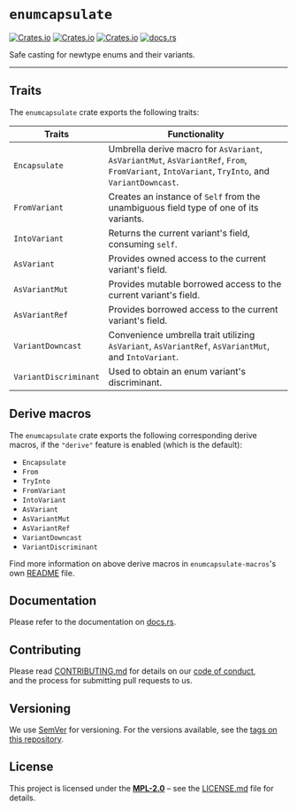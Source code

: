 # `enumcapsulate`

[![Crates.io](https://img.shields.io/crates/v/enumcapsulate)](https://crates.io/crates/enumcapsulate)
[![Crates.io](https://img.shields.io/crates/d/enumcapsulate)](https://crates.io/crates/enumcapsulate)
[![Crates.io](https://img.shields.io/crates/l/enumcapsulate)](https://crates.io/crates/enumcapsulate)
[![docs.rs](https://docs.rs/enumcapsulate/badge.svg)](https://docs.rs/enumcapsulate/)

Safe casting for newtype enums and their variants.

----

## Traits

The `enumcapsulate` crate exports the following traits:

| Traits                | Functionality                                                                                                                                  |
| --------------------- | ---------------------------------------------------------------------------------------------------------------------------------------------- |
| `Encapsulate`         | Umbrella derive macro for `AsVariant`, `AsVariantMut`, `AsVariantRef`, `From`, `FromVariant`, `IntoVariant`, `TryInto`, and `VariantDowncast`. |
| `FromVariant`         | Creates an instance of `Self` from the unambiguous field type of one of its variants.                                                          |
| `IntoVariant`         | Returns the current variant's field, consuming `self`.                                                                                         |
| `AsVariant`           | Provides owned access to the current variant's field.                                                                                          |
| `AsVariantMut`        | Provides mutable borrowed access to the current variant's field.                                                                               |
| `AsVariantRef`        | Provides borrowed access to the current variant's field.                                                                                       |
| `VariantDowncast`     | Convenience umbrella trait utilizing `AsVariant`, `AsVariantRef`, `AsVariantMut`, and `IntoVariant`.                                           |
| `VariantDiscriminant` | Used to obtain an enum variant's discriminant.                                                                                                 |

## Derive macros

The `enumcapsulate` crate exports the following corresponding derive macros, if the `"derive"` feature is enabled (which is the default):

- `Encapsulate`
- `From`
- `TryInto`
- `FromVariant`
- `IntoVariant`
- `AsVariant`
- `AsVariantMut`
- `AsVariantRef`
- `VariantDowncast`
- `VariantDiscriminant`

Find more information on above derive macros in `enumcapsulate-macros`'s own [README](./macros) file.

## Documentation

Please refer to the documentation on [docs.rs](https://docs.rs/enumcapsulate).

## Contributing

Please read [CONTRIBUTING.md](CONTRIBUTING.md) for details on our [code of conduct](https://www.rust-lang.org/conduct.html),  
and the process for submitting pull requests to us.

## Versioning

We use [SemVer](http://semver.org/) for versioning. For the versions available, see the [tags on this repository](https://github.com/regexident/enumcapsulate/tags).

## License

This project is licensed under the [**MPL-2.0**](https://www.tldrlegal.com/l/mpl-2.0) – see the [LICENSE.md](LICENSE.md) file for details.
